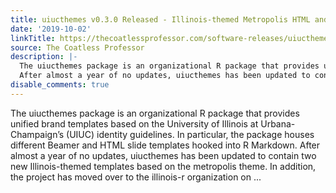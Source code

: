 ```yaml
---
title: uiucthemes v0.3.0 Released - Illinois-themed Metropolis HTML and Beamer Templates
date: '2019-10-02'
linkTitle: https://thecoatlessprofessor.com/software-releases/uiucthemes/uiucthemes-v0.3.0-released-illinois-themed-metropolis-html-and-beamer-templates/
source: The Coatless Professor
description: |-
  The uiucthemes package is an organizational R package that provides unified brand templates based on the University of Illinois at Urbana-Champaign&rsquo;s (UIUC) identity guidelines. In particular, the package houses different Beamer and HTML slide templates hooked into R Markdown.
  After almost a year of no updates, uiucthemes has been updated to contain two new Illinois-themed templates based on the metropolis theme. In addition, the project has moved over to the illinois-r organization on ...
disable_comments: true
---
```

The uiucthemes package is an organizational R package that provides unified brand templates based on the University of Illinois at Urbana-Champaign&rsquo;s (UIUC) identity guidelines. In particular, the package houses different Beamer and HTML slide templates hooked into R Markdown.
After almost a year of no updates, uiucthemes has been updated to contain two new Illinois-themed templates based on the metropolis theme. In addition, the project has moved over to the illinois-r organization on ...